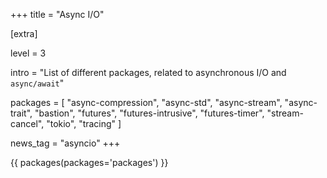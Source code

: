 +++
title = "Async I/O"

[extra]

level = 3

intro = "List of different packages, related to asynchronous I/O and `async/await`"

packages = [
  "async-compression",
  "async-std",
  "async-stream",
  "async-trait",
  "bastion",
  "futures",
  "futures-intrusive",
  "futures-timer",
  "stream-cancel",
  "tokio",
  "tracing"
]

news_tag = "asyncio"
+++

{{ packages(packages='packages') }}